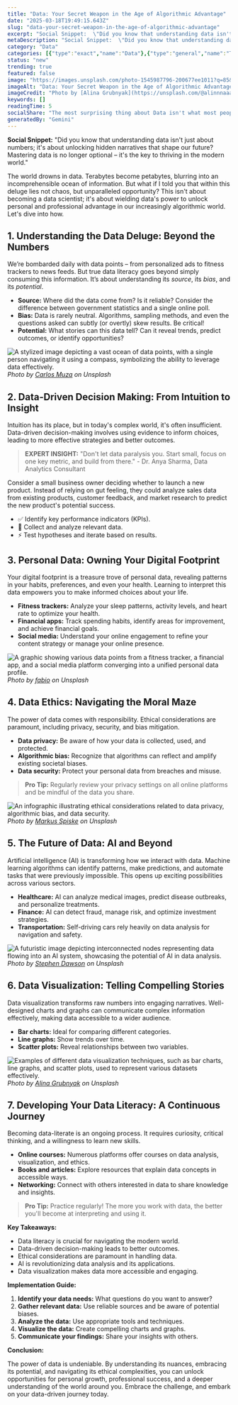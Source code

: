 ```yaml
---
title: "Data: Your Secret Weapon in the Age of Algorithmic Advantage"
date: "2025-03-18T19:49:15.643Z"
slug: "data-your-secret-weapon-in-the-age-of-algorithmic-advantage"
excerpt: "Social Snippet:  \"Did you know that understanding data isn't just about numbers; it's about unlocking hidden narratives that shape our future?  Mastering data is no longer optional – it's the key to thriving in the modern world.\""
metaDescription: "Social Snippet:  \"Did you know that understanding data isn't just about numbers; it's about unlocking hidden narratives that shape our future?  Mastering d..."
category: "Data"
categories: [{"type":"exact","name":"Data"},{"type":"general","name":"Technology"},{"type":"medium","name":"Machine Learning"},{"type":"specific","name":"Deep Learning"},{"type":"niche","name":"Neural Networks"}]
status: "new"
trending: true
featured: false
image: "https://images.unsplash.com/photo-1545987796-200677ee1011?q=85&w=1200&fit=max&fm=webp&auto=compress"
imageAlt: "Data: Your Secret Weapon in the Age of Algorithmic Advantage"
imageCredit: "Photo by [Alina Grubnyak](https://unsplash.com/@alinnnaaaa) on Unsplash"
keywords: []
readingTime: 5
socialShare: "The most surprising thing about Data isn't what most people think. Find out what experts really say about this game-changing topic."
generatedBy: "Gemini"
---
```




**Social Snippet:**  "Did you know that understanding data isn't just about numbers; it's about unlocking hidden narratives that shape our future?  Mastering data is no longer optional – it's the key to thriving in the modern world."

The world drowns in data.  Terabytes become petabytes, blurring into an incomprehensible ocean of information. But what if I told you that within this deluge lies not chaos, but unparalleled opportunity?  This isn't about becoming a data scientist; it's about wielding data's power to unlock personal and professional advantage in our increasingly algorithmic world.  Let's dive into how.

## 1. Understanding the Data Deluge: Beyond the Numbers

We’re bombarded daily with data points – from personalized ads to fitness trackers to news feeds.  But true data literacy goes beyond simply consuming this information. It’s about understanding its *source*, its *bias*, and its *potential*.

*   **Source:** Where did the data come from? Is it reliable?  Consider the difference between government statistics and a single online poll.
*   **Bias:** Data is rarely neutral.  Algorithms, sampling methods, and even the questions asked can subtly (or overtly) skew results.  Be critical!
*   **Potential:** What stories can this data tell?  Can it reveal trends, predict outcomes, or identify opportunities?

![A stylized image depicting a vast ocean of data points, with a single person navigating it using a compass, symbolizing the ability to leverage data effectively.](https://images.unsplash.com/photo-1460925895917-afdab827c52f?q=85&w=1200&fit=max&fm=webp&auto=compress)
*Photo by [Carlos Muza](https://unsplash.com/@kmuza) on Unsplash*

## 2. Data-Driven Decision Making: From Intuition to Insight

Intuition has its place, but in today's complex world, it's often insufficient. Data-driven decision-making involves using evidence to inform choices, leading to more effective strategies and better outcomes.

> **EXPERT INSIGHT:** "Don't let data paralysis you. Start small, focus on one key metric, and build from there." - Dr. Anya Sharma, Data Analytics Consultant

Consider a small business owner deciding whether to launch a new product.  Instead of relying on gut feeling, they could analyze sales data from existing products, customer feedback, and market research to predict the new product's potential success.

*   ✅ Identify key performance indicators (KPIs).
*   🔑 Collect and analyze relevant data.
*   ⚡ Test hypotheses and iterate based on results.

## 3.  Personal Data: Owning Your Digital Footprint

Your digital footprint is a treasure trove of personal data, revealing patterns in your habits, preferences, and even your health.  Learning to interpret this data empowers you to make informed choices about your life.

*   **Fitness trackers:** Analyze your sleep patterns, activity levels, and heart rate to optimize your health.
*   **Financial apps:** Track spending habits, identify areas for improvement, and achieve financial goals.
*   **Social media:** Understand your online engagement to refine your content strategy or manage your online presence.

![A graphic showing various data points from a fitness tracker, a financial app, and a social media platform converging into a unified personal data profile.](https://images.unsplash.com/photo-1523961131990-5ea7c61b2107?q=85&w=1200&fit=max&fm=webp&auto=compress)
*Photo by [fabio](https://unsplash.com/@fabioha) on Unsplash*

## 4.  Data Ethics: Navigating the Moral Maze

The power of data comes with responsibility.  Ethical considerations are paramount, including privacy, security, and bias mitigation.

*   **Data privacy:** Be aware of how your data is collected, used, and protected.
*   **Algorithmic bias:** Recognize that algorithms can reflect and amplify existing societal biases.
*   **Data security:** Protect your personal data from breaches and misuse.

> **Pro Tip:** Regularly review your privacy settings on all online platforms and be mindful of the data you share.

![An infographic illustrating ethical considerations related to data privacy, algorithmic bias, and data security.](https://images.unsplash.com/photo-1542903660-eedba2cda473?q=85&w=1200&fit=max&fm=webp&auto=compress)
*Photo by [Markus Spiske](https://unsplash.com/@markusspiske) on Unsplash*

## 5.  The Future of Data: AI and Beyond

Artificial intelligence (AI) is transforming how we interact with data.  Machine learning algorithms can identify patterns, make predictions, and automate tasks that were previously impossible.  This opens up exciting possibilities across various sectors.

*   **Healthcare:** AI can analyze medical images, predict disease outbreaks, and personalize treatments.
*   **Finance:** AI can detect fraud, manage risk, and optimize investment strategies.
*   **Transportation:** Self-driving cars rely heavily on data analysis for navigation and safety.

![A futuristic image depicting interconnected nodes representing data flowing into an AI system, showcasing the potential of AI in data analysis.](https://images.unsplash.com/photo-1526628953301-3e589a6a8b74?q=85&w=1200&fit=max&fm=webp&auto=compress)
*Photo by [Stephen Dawson](https://unsplash.com/@dawson2406) on Unsplash*

## 6.  Data Visualization: Telling Compelling Stories

Data visualization transforms raw numbers into engaging narratives.  Well-designed charts and graphs can communicate complex information effectively, making data accessible to a wider audience.

*   **Bar charts:** Ideal for comparing different categories.
*   **Line graphs:** Show trends over time.
*   **Scatter plots:** Reveal relationships between two variables.

![Examples of different data visualization techniques, such as bar charts, line graphs, and scatter plots, used to represent various datasets effectively.](https://images.unsplash.com/photo-1545987796-200677ee1011?q=85&w=1200&fit=max&fm=webp&auto=compress)
*Photo by [Alina Grubnyak](https://unsplash.com/@alinnnaaaa) on Unsplash*

## 7.  Developing Your Data Literacy: A Continuous Journey

Becoming data-literate is an ongoing process.  It requires curiosity, critical thinking, and a willingness to learn new skills.

*   **Online courses:** Numerous platforms offer courses on data analysis, visualization, and ethics.
*   **Books and articles:** Explore resources that explain data concepts in accessible ways.
*   **Networking:** Connect with others interested in data to share knowledge and insights.

> **Pro Tip:** Practice regularly!  The more you work with data, the better you'll become at interpreting and using it.

**Key Takeaways:**

*   Data literacy is crucial for navigating the modern world.
*   Data-driven decision-making leads to better outcomes.
*   Ethical considerations are paramount in handling data.
*   AI is revolutionizing data analysis and its applications.
*   Data visualization makes data more accessible and engaging.

**Implementation Guide:**

1.  **Identify your data needs:** What questions do you want to answer?
2.  **Gather relevant data:** Use reliable sources and be aware of potential biases.
3.  **Analyze the data:** Use appropriate tools and techniques.
4.  **Visualize the data:** Create compelling charts and graphs.
5.  **Communicate your findings:** Share your insights with others.

**Conclusion:**

The power of data is undeniable.  By understanding its nuances, embracing its potential, and navigating its ethical complexities, you can unlock opportunities for personal growth, professional success, and a deeper understanding of the world around you.  Embrace the challenge, and embark on your data-driven journey today.


<div class="reading-progress-container">
  <div id="reading-progress" class="reading-progress"></div>
</div>

